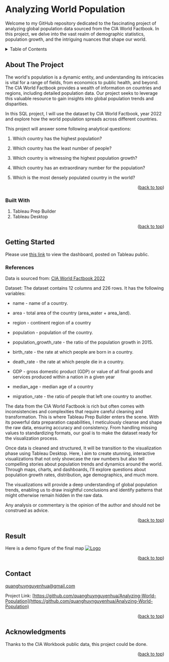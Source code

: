 # Analyzing World Population

Welcome to my GitHub repository dedicated to the fascinating project of analyzing global population data sourced from the CIA World Factbook. In this project, we delve into the vast realm of demographic statistics, population growth, and the intriguing nuances that shape our world.

<!-- TABLE OF CONTENTS -->
<details>
  <summary>Table of Contents</summary>
  <ol>
    <li>
      <a href="#about-the-project">About The Project</a>
      <ul>
        <li><a href="#built-with">Built With</a></li>
      </ul>
    </li>
    <li>
      <a href="#getting-started">Getting Started</a>
      <ul>
        <li><a href="#references">References</a></li>
      </ul>
    </li>
    <li><a href="#result">Result</a></li>
    <li><a href="#contact">Contact</a></li>
    <li><a href="#acknowledgments">Acknowledgments</a></li>
  </ol>
</details>


<!-- ABOUT THE PROJECT -->
## About The Project

The world's population is a dynamic entity, and understanding its intricacies is vital for a range of fields, from economics to public health, and beyond. The CIA World Factbook provides a wealth of information on countries and regions, including detailed population data. Our project seeks to leverage this valuable resource to gain insights into global population trends and disparities.

In this SQL project, I will use the dataset by CIA World Factbook, year 2022 and explore how the world population spreads across different countries.

This project will answer some following analytical questions:

1. Which country has the highest population?

2. Which country has the least number of people?

3. Which country is witnessing the highest population growth?

4. Which country has an extraordinary number for the population?

5. Which is the most densely populated country in the world?

<p align="right">(<a href="#readme-top">back to top</a>)</p>

### Built With

1. Tableau Prep Builder
2. Tableau Desktop

<p align="right">(<a href="#readme-top">back to top</a>)</p>

<!-- GETTING STARTED -->
## Getting Started
Please use [this link](https://public.tableau.com/views/world-population_16992891538170/WorldPopulation?:language=en-US&publish=yes&:display_count=n&:origin=viz_share_link) to view the dashboard, posted on Tableau public.

### References

Data is sourced from:
[CIA World Factbook 2022](https://www.cia.gov/the-world-factbook/about/archives/2022/references/guide-to-country-comparisons/)

Dataset: The dataset contains 12 columns and 226 rows. It has the following variables:

* name - name of a country.

* area - total area of the country (area_water + area_land).

* region - continent region of a country

* population - population of the country.

* population_growth_rate - the ratio of the population growth in 2015.

* birth_rate - the rate at which people are born in a country.

* death_rate - the rate at which people die in a country.

* GDP - gross domestic product (GDP) or value of all final goods and services produced within a nation in a given year

* median_age - median age of a country

* migration_rate - the ratio of people that left one country to another.

The data from the CIA World Factbook is rich but often comes with inconsistencies and complexities that require careful cleaning and transformation. This is where Tableau Prep Builder enters the scene. With its powerful data preparation capabilities, I meticulously cleanse and shape the raw data, ensuring accuracy and consistency. From handling missing values to standardizing formats, our goal is to make the dataset ready for the visualization process.

Once data is cleaned and structured, It will be transition to the visualization phase using Tableau Desktop. Here, I aim to create stunning, interactive visualizations that not only showcase the raw numbers but also tell compelling stories about population trends and dynamics around the world. Through maps, charts, and dashboards, I'll explore questions about population growth rates, distribution, age demographics, and much more.

The visualizations will provide a deep understanding of global population trends, enabling us to draw insightful conclusions and identify patterns that might otherwise remain hidden in the raw data.

Any analysis or commentary is the opinion of the author and should not be construed as advice.

<p align="right">(<a href="#readme-top">back to top</a>)</p>

<!-- RESULT -->
## Result

Here is a demo figure of the final map
  <a href="https://github.com/quanghuynguyenhua/Analyzing-World-Population/blob/main/assets/World-Population.png">
    <img src="/assets/World-Population.png.png" alt="Logo" >
  </a>

<p align="right">(<a href="#readme-top">back to top</a>)</p>



<!-- CONTACT -->
## Contact

quanghuynguyenhua@gmail.com

Project Link: [https://github.com/quanghuynguyenhua/Analyzing-World-Population](https://github.com/quanghuynguyenhua/Analyzing-World-Population)

<p align="right">(<a href="#readme-top">back to top</a>)</p>



<!-- ACKNOWLEDGMENTS -->
## Acknowledgments
Thanks to the CIA Workbook public data, this project could be done.
<p align="right">(<a href="#readme-top">back to top</a>)</p>
